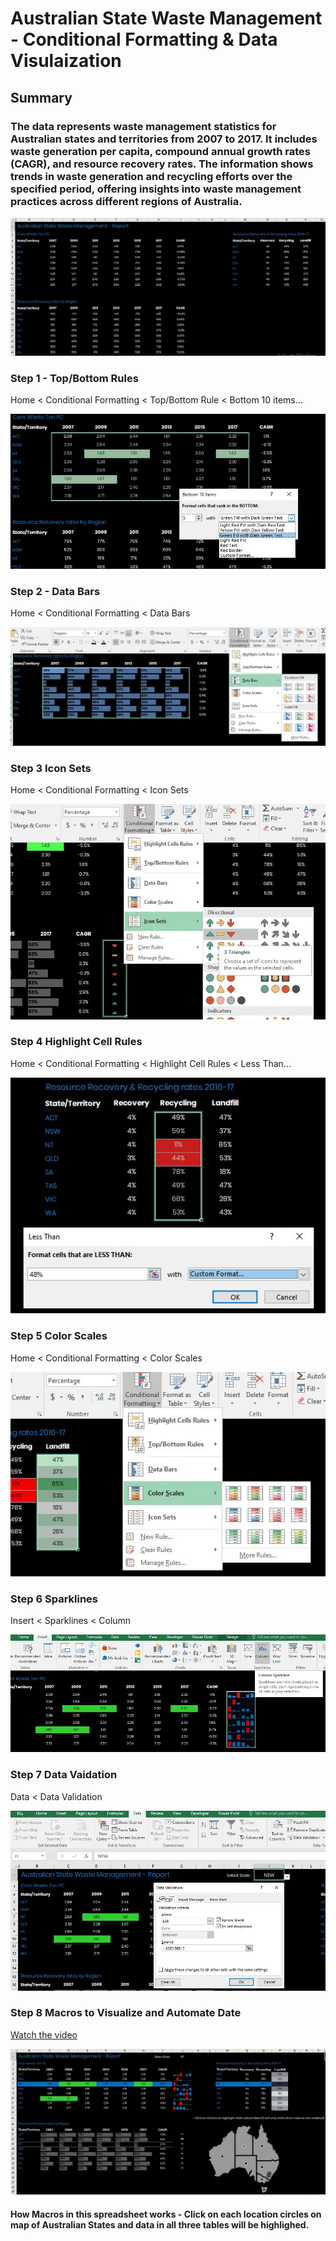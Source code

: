 # Australian State Waste Management - Conditional Formatting & Data Visulaization

## Summary 
### The data represents waste management statistics for Australian states and territories from 2007 to 2017. It includes waste generation per capita, compound annual growth rates (CAGR), and resource recovery rates. The information shows trends in waste generation and recycling efforts over the specified period, offering insights into waste management practices across different regions of Australia.

![State Wise Data](https://github.com/Shruti-Nagar/pictures/blob/main/1.jpg?raw=true)

### Step 1 - Top/Bottom Rules
Home < Conditional Formatting < Top/Bottom Rule < Bottom 10 items...

![Bottom 5](https://github.com/Shruti-Nagar/pictures/blob/main/2.jpg?raw=true)

### Step 2 - Data Bars
Home < Conditional Formatting < Data Bars

![Data Bars](https://github.com/Shruti-Nagar/pictures/blob/main/3.jpg?raw=true)

### Step 3 Icon Sets
Home < Conditional Formatting < Icon Sets

![Icon Sets](https://github.com/Shruti-Nagar/pictures/blob/main/4.jpg?raw=true)

### Step 4 Highlight Cell Rules
Home < Conditional Formatting < Highlight Cell Rules < Less Than...

![Highlight Cell Rules](https://github.com/Shruti-Nagar/pictures/blob/main/5.jpg?raw=true)

### Step 5 Color Scales
Home < Conditional Formatting < Color Scales

![Data Bars](https://github.com/Shruti-Nagar/pictures/blob/main/6.jpg?raw=true)

### Step 6 Sparklines
Insert < Sparklines < Column

![Sparklines](https://github.com/Shruti-Nagar/pictures/blob/main/7.jpg?raw=true)

### Step 7 Data Vaidation
Data < Data Validation

![Data Validation](https://github.com/Shruti-Nagar/pictures/blob/main/8.jpg?raw=true)

### Step 8 Macros to Visualize and Automate Date
[Watch the video](https://github.com/Shruti-Nagar/pictures/blob/main/macros.webm)

![](https://github.com/Shruti-Nagar/pictures/blob/main/9.jpg?raw=true)
#### How Macros in this spreadsheet works - Click on each location circles on map of Australian States and data in all three tables will be highlighed.
